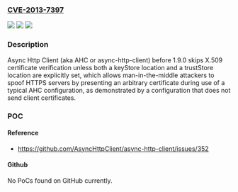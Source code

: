 ### [CVE-2013-7397](https://cve.mitre.org/cgi-bin/cvename.cgi?name=CVE-2013-7397)
![](https://img.shields.io/static/v1?label=Product&message=n%2Fa&color=blue)
![](https://img.shields.io/static/v1?label=Version&message=n%2Fa&color=blue)
![](https://img.shields.io/static/v1?label=Vulnerability&message=n%2Fa&color=brighgreen)

### Description

Async Http Client (aka AHC or async-http-client) before 1.9.0 skips X.509 certificate verification unless both a keyStore location and a trustStore location are explicitly set, which allows man-in-the-middle attackers to spoof HTTPS servers by presenting an arbitrary certificate during use of a typical AHC configuration, as demonstrated by a configuration that does not send client certificates.

### POC

#### Reference
- https://github.com/AsyncHttpClient/async-http-client/issues/352

#### Github
No PoCs found on GitHub currently.


